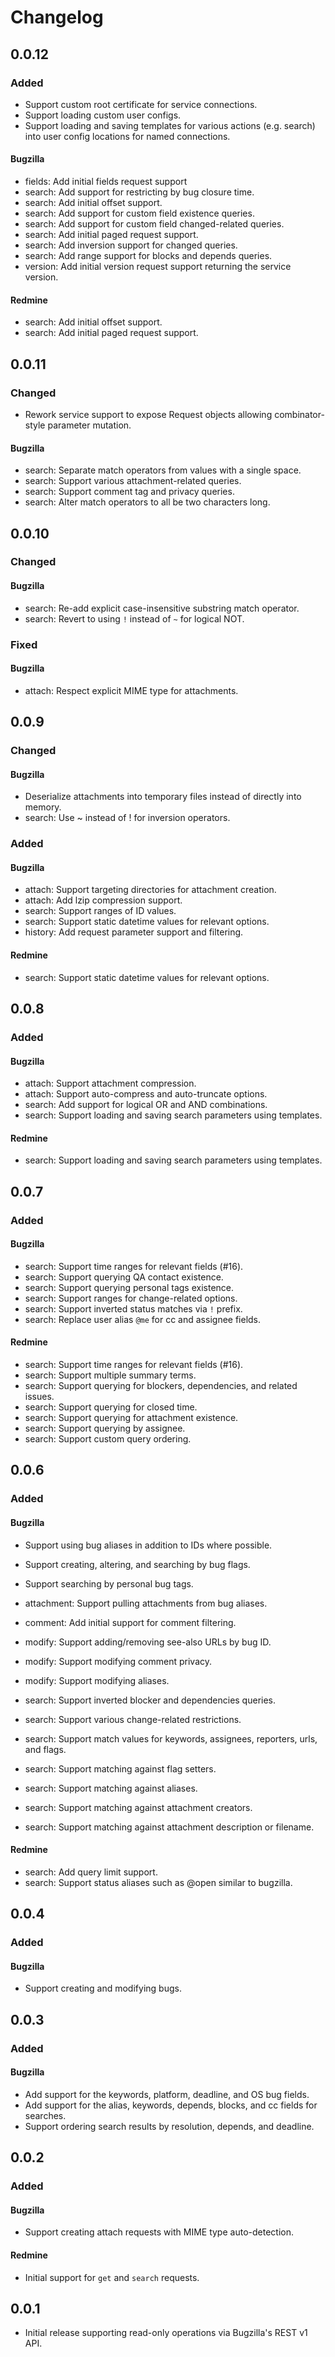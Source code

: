 # Changelog

## 0.0.12

### Added

- Support custom root certificate for service connections.
- Support loading custom user configs.
- Support loading and saving templates for various actions (e.g. search) into
  user config locations for named connections.

#### Bugzilla

- fields: Add initial fields request support
- search: Add support for restricting by bug closure time.
- search: Add initial offset support.
- search: Add support for custom field existence queries.
- search: Add support for custom field changed-related queries.
- search: Add initial paged request support.
- search: Add inversion support for changed queries.
- search: Add range support for blocks and depends queries.
- version: Add initial version request support returning the service version.

#### Redmine

- search: Add initial offset support.
- search: Add initial paged request support.

## 0.0.11

### Changed

- Rework service support to expose Request objects allowing combinator-style
  parameter mutation.

#### Bugzilla

- search: Separate match operators from values with a single space.
- search: Support various attachment-related queries.
- search: Support comment tag and privacy queries.
- search: Alter match operators to all be two characters long.

## 0.0.10

### Changed

#### Bugzilla

- search: Re-add explicit case-insensitive substring match operator.
- search: Revert to using `!` instead of `~` for logical NOT.

### Fixed

#### Bugzilla

- attach: Respect explicit MIME type for attachments.

## 0.0.9

### Changed

#### Bugzilla
- Deserialize attachments into temporary files instead of directly into memory.
- search: Use ~ instead of ! for inversion operators.

### Added

#### Bugzilla
- attach: Support targeting directories for attachment creation.
- attach: Add lzip compression support.
- search: Support ranges of ID values.
- search: Support static datetime values for relevant options.
- history: Add request parameter support and filtering.

#### Redmine
- search: Support static datetime values for relevant options.

## 0.0.8

### Added

#### Bugzilla
- attach: Support attachment compression.
- attach: Support auto-compress and auto-truncate options.
- search: Add support for logical OR and AND combinations.
- search: Support loading and saving search parameters using templates.

#### Redmine
- search: Support loading and saving search parameters using templates.

## 0.0.7

### Added

#### Bugzilla
- search: Support time ranges for relevant fields (#16).
- search: Support querying QA contact existence.
- search: Support querying personal tags existence.
- search: Support ranges for change-related options.
- search: Support inverted status matches via `!` prefix.
- search: Replace user alias `@me` for cc and assignee fields.

#### Redmine
- search: Support time ranges for relevant fields (#16).
- search: Support multiple summary terms.
- search: Support querying for blockers, dependencies, and related issues.
- search: Support querying for closed time.
- search: Support querying for attachment existence.
- search: Support querying by assignee.
- search: Support custom query ordering.

## 0.0.6

### Added

#### Bugzilla
- Support using bug aliases in addition to IDs where possible.
- Support creating, altering, and searching by bug flags.
- Support searching by personal bug tags.

- attachment: Support pulling attachments from bug aliases.
- comment: Add initial support for comment filtering.
- modify: Support adding/removing see-also URLs by bug ID.
- modify: Support modifying comment privacy.
- modify: Support modifying aliases.
- search: Support inverted blocker and dependencies queries.
- search: Support various change-related restrictions.
- search: Support match values for keywords, assignees, reporters, urls, and flags.
- search: Support matching against flag setters.
- search: Support matching against aliases.
- search: Support matching against attachment creators.
- search: Support matching against attachment description or filename.

#### Redmine
- search: Add query limit support.
- search: Support status aliases such as @open similar to bugzilla.

## 0.0.4

### Added

#### Bugzilla
- Support creating and modifying bugs.

## 0.0.3

### Added

#### Bugzilla
- Add support for the keywords, platform, deadline, and OS bug fields.
- Add support for the alias, keywords, depends, blocks, and cc fields for searches.
- Support ordering search results by resolution, depends, and deadline.

## 0.0.2

### Added

#### Bugzilla
- Support creating attach requests with MIME type auto-detection.

#### Redmine
- Initial support for `get` and `search` requests.

## 0.0.1

- Initial release supporting read-only operations via Bugzilla's REST v1 API.
